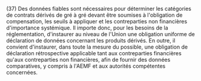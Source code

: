 (37) Des données fiables sont nécessaires pour déterminer les catégories de contrats dérivés de gré à gré devant être soumises à l'obligation de compensation, les seuils à appliquer et les contreparties non financières d'importance systémique. Il importe donc, pour les besoins de la réglementation, d'instaurer au niveau de l'Union une obligation uniforme de déclaration de données concernant les produits dérivés. En outre, il convient d'instaurer, dans toute la mesure du possible, une obligation de déclaration rétrospective applicable tant aux contreparties financières qu'aux contreparties non financières, afin de fournir des données comparatives, y compris à l'AEMF et aux autorités compétentes concernées.